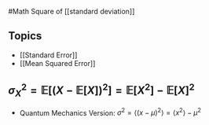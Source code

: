 #Math
Square of [[standard deviation]]
## Topics
* [[Standard Error]]
* [[Mean Squared Error]]
## $\displaystyle \sigma_{X}^{2}=\mathbb{E}[(X-\mathbb{E}[X])^{2}]=\mathbb{E}[X^{2}]-\mathbb{E}[X]^{2}$
* Quantum Mechanics Version: $\displaystyle \sigma ^{2}={\left\langle{(x-\mu)^{2}}\right\rangle}={\left\langle{x^{2}}\right\rangle}-\mu ^{2}$